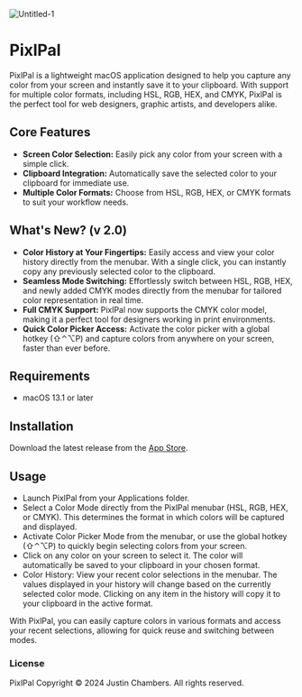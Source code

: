 ![Untitled-1](https://github.com/jjcxdev/PixlPal_web/blob/main/logo.png)
# PixlPal

PixlPal is a lightweight macOS application designed to help you capture any color from your screen and instantly save it to your clipboard. With support for multiple color formats, including HSL, RGB, HEX, and CMYK, PixlPal is the perfect tool for web designers, graphic artists, and developers alike.

## Core Features

* **Screen Color Selection:** Easily pick any color from your screen with a simple click.
* **Clipboard Integration:** Automatically save the selected color to your clipboard for immediate use.
* **Multiple Color Formats:** Choose from HSL, RGB, HEX, or CMYK formats to suit your workflow needs.

## What's New? (v 2.0)

* **Color History at Your Fingertips:** Easily access and view your color history directly from the menubar. With a single click, you can instantly copy any previously selected color to the clipboard.
* **Seamless Mode Switching:** Effortlessly switch between HSL, RGB, HEX, and newly added CMYK modes directly from the menubar for tailored color representation in real time.
* **Full CMYK Support:** PixlPal now supports the CMYK color model, making it a perfect tool for designers working in print environments.
* **Quick Color Picker Access:** Activate the color picker with a global hotkey (⇧⌃⌥P) and capture colors from anywhere on your screen, faster than ever before.

## Requirements
* macOS 13.1 or later

## Installation

Download the latest release from the <a href="https://apps.apple.com/ca/app/pixlpal/id6447212748?mt=12">App Store</a>.

## Usage

* Launch PixlPal from your Applications folder.
* Select a Color Mode directly from the PixlPal menubar (HSL, RGB, HEX, or CMYK). This determines the format in which colors will be captured and displayed.
* Activate Color Picker Mode from the menubar, or use the global hotkey (⇧⌃⌥P) to quickly begin selecting colors from your screen.
* Click on any color on your screen to select it. The color will automatically be saved to your clipboard in your chosen format.
* Color History: View your recent color selections in the menubar. The values displayed in your history will change based on the currently selected color mode. Clicking on any item in the history will copy it to your clipboard in the active format.

With PixlPal, you can easily capture colors in various formats and access your recent selections, allowing for quick reuse and switching between modes.

### License

PixlPal Copyright © 2024 Justin Chambers. All rights reserved.
